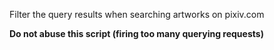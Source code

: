 Filter the query results when searching artworks on pixiv.com

**Do not abuse this script (firing too many querying requests)**